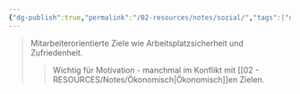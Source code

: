 ```yaml
---
{"dg-publish":true,"permalink":"/02-resources/notes/sozial/","tags":["unternehmensziele/kategorien","wirtschaft/bwl"],"noteIcon":"","updated":"2025-09-27T01:32:44.000+02:00"}
---
```


>Mitarbeiterorientierte Ziele wie Arbeitsplatzsicherheit und Zufriedenheit.
>>Wichtig für Motivation - manchmal im Konflikt mit [[02 - RESOURCES/Notes/Ökonomisch\|Ökonomisch]]en Zielen.